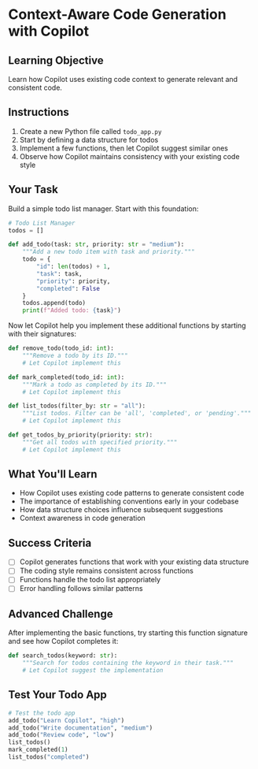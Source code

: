 # Context-Aware Code Generation with Copilot

## Learning Objective
Learn how Copilot uses existing code context to generate relevant and consistent code.

## Instructions
1. Create a new Python file called `todo_app.py`
2. Start by defining a data structure for todos
3. Implement a few functions, then let Copilot suggest similar ones
4. Observe how Copilot maintains consistency with your existing code style

## Your Task
Build a simple todo list manager. Start with this foundation:

```python
# Todo List Manager
todos = []

def add_todo(task: str, priority: str = "medium"):
    """Add a new todo item with task and priority."""
    todo = {
        "id": len(todos) + 1,
        "task": task,
        "priority": priority,
        "completed": False
    }
    todos.append(todo)
    print(f"Added todo: {task}")
```

Now let Copilot help you implement these additional functions by starting with their signatures:

```python
def remove_todo(todo_id: int):
    """Remove a todo by its ID."""
    # Let Copilot implement this

def mark_completed(todo_id: int):
    """Mark a todo as completed by its ID."""
    # Let Copilot implement this

def list_todos(filter_by: str = "all"):
    """List todos. Filter can be 'all', 'completed', or 'pending'."""
    # Let Copilot implement this

def get_todos_by_priority(priority: str):
    """Get all todos with specified priority."""
    # Let Copilot implement this
```

## What You'll Learn
- How Copilot uses existing code patterns to generate consistent code
- The importance of establishing conventions early in your codebase
- How data structure choices influence subsequent suggestions
- Context awareness in code generation

## Success Criteria
- [ ] Copilot generates functions that work with your existing data structure
- [ ] The coding style remains consistent across functions
- [ ] Functions handle the todo list appropriately
- [ ] Error handling follows similar patterns

## Advanced Challenge
After implementing the basic functions, try starting this function signature and see how Copilot completes it:

```python
def search_todos(keyword: str):
    """Search for todos containing the keyword in their task."""
    # Let Copilot suggest the implementation
```

## Test Your Todo App
```python
# Test the todo app
add_todo("Learn Copilot", "high")
add_todo("Write documentation", "medium")
add_todo("Review code", "low")
list_todos()
mark_completed(1)
list_todos("completed")
```

